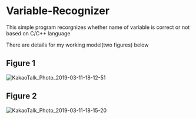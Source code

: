 # Variable-Recognizer

<p> This simple program recorgnizes whether name of variable is correct or not based on C/C++ language </p>
<p> There are details for my working model(two figures) below  </p>

## Figure 1
![KakaoTalk_Photo_2019-03-11-18-12-51](https://user-images.githubusercontent.com/12508269/54112509-ab4fea80-4429-11e9-8ef1-b7346abf5ed3.jpeg)
## Figure 2
![KakaoTalk_Photo_2019-03-11-18-15-20](https://user-images.githubusercontent.com/12508269/54112511-ad19ae00-4429-11e9-8091-8f9df313cd60.jpeg)


